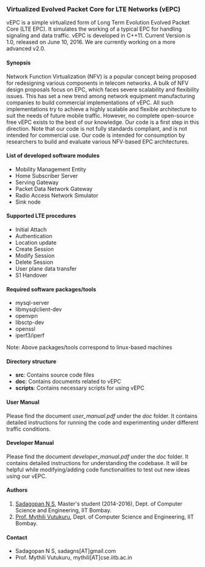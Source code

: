 ### Virtualized Evolved Packet Core for LTE Networks (vEPC)

vEPC is a simple virtualized form of Long Term Evolution Evolved Packet Core (LTE EPC). It simulates the working of a typical EPC for handling signaling and data traffic. vEPC is developed in C++11. Current Version is 1.0, released on June 10, 2016. We are currently working on a more advanced v2.0.

#### Synopsis

Network Function Virtualization (NFV) is a popular concept being proposed for redesigning various components in telecom networks. A bulk of NFV design proposals focus on EPC, which faces severe scalability and flexibility issues. This has set a new trend among network equipment manufacturing companies to build commercial implementations of vEPC. All such implementations try to achieve a highly scalable and flexible architecture to suit the needs of future mobile traffic. However, no complete open-source free vEPC exists to the best of our knowledge. Our code is a first step in this direction. Note that our code is not fully standards compliant, and is not intended for commercial use. Our code is intended for consumption by researchers to build and evaluate various NFV-based EPC architectures. 

#### List of developed software modules

- Mobility Management Entity
- Home Subscriber Server
- Serving Gateway
- Packet Data Network Gateway
- Radio Access Network Simulator
- Sink node

#### Supported LTE procedures

- Initial Attach
- Authentication
- Location update
- Create Session
- Modify Session
- Delete Session
- User plane data transfer
- S1 Handover

#### Required software packages/tools

- mysql-server
- libmysqlclient-dev
- openvpn
- libsctp-dev
- openssl
- iperf3/iperf

Note: Above packages/tools correspond to linux-based machines

#### Directory structure

- **src**: Contains source code files
- **doc**: Contains documents related to vEPC
- **scripts**: Contains necessary scripts for using vEPC

#### User Manual

Please find the document *user_manual.pdf* under the *doc* folder. It contains detailed instructions for running the code and experimenting under different traffic conditions.

#### Developer Manual

Please find the document *developer_manual.pdf* under the *doc* folder. It contains detailed instructions for understanding the codebase. It will be helpful while modifying/adding code functionalities to test out new ideas using our vEPC.

#### Authors

1. [Sadagopan N S](https://www.linkedin.com/in/sadagopan-n-s-b8184a61), Master's student (2014-2016), Dept. of Computer Science and Engineering, IIT Bombay.
2. [Prof. Mythili Vutukuru](https://www.cse.iitb.ac.in/~mythili/), Dept. of Computer Science and Engineering, IIT Bombay.

#### Contact

- Sadagopan N S, sadagns[AT]gmail.com
- Prof. Mythili Vutukuru, mythili[AT]cse.iitb.ac.in
